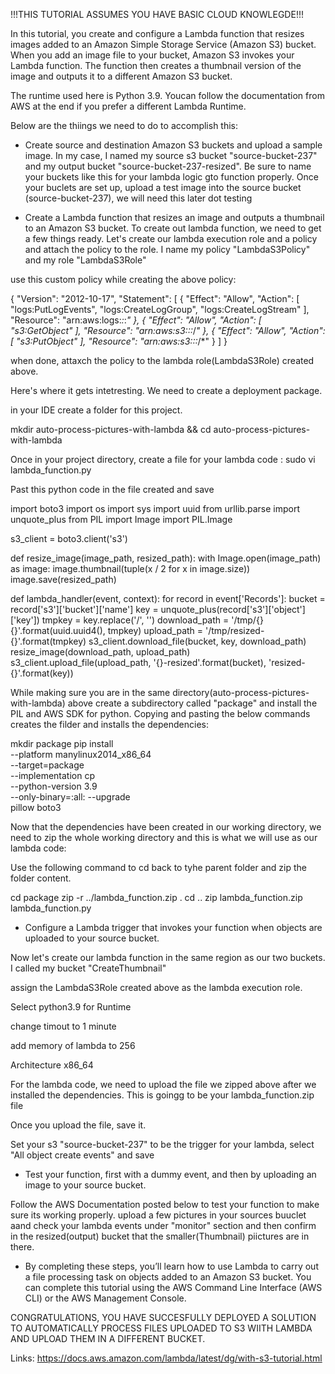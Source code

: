 !!!THIS TUTORIAL ASSUMES YOU HAVE BASIC CLOUD KNOWLEGDE!!!

In this tutorial, you create and configure a Lambda function that resizes images added to an Amazon Simple Storage Service (Amazon S3) bucket. When you add an image file to your bucket, Amazon S3 invokes your Lambda function. The function then creates a thumbnail version of the image and outputs it to a different Amazon S3 bucket.

The runtime used here is Python 3.9. Youcan follow the documentation from AWS at the end if you prefer a different Lambda Runtime.

Below are the thiings we need to do to accomplish this:

- Create source and destination Amazon S3 buckets and upload a sample image.
In my case, I named my source s3 bucket "source-bucket-237" and my output bucket "source-bucket-237-resized". Be sure to name your buckets like this for your lambda logic gto function properly. Once your buclets are set up, upload a test image into the source bucket (source-bucket-237), we will need this later dot testing

- Create a Lambda function that resizes an image and outputs a thumbnail to an Amazon S3 bucket.
To create out lambda function, we need to get a few things ready. Let's create our lambda execution role and a policy and attach the policy to the role.
I name my policy "LambdaS3Policy" and my role "LambdaS3Role"

use this custom policy while creating the above policy:


{
    "Version": "2012-10-17",
    "Statement": [
        {
            "Effect": "Allow",
            "Action": [
                "logs:PutLogEvents",
                "logs:CreateLogGroup",
                "logs:CreateLogStream"
            ],
            "Resource": "arn:aws:logs:*:*:*"
        },
        {
            "Effect": "Allow",
            "Action": [
                "s3:GetObject"
            ],
            "Resource": "arn:aws:s3:::*/*"
        },
        {
            "Effect": "Allow",
            "Action": [
                "s3:PutObject"
            ],
            "Resource": "arn:aws:s3:::*/*"
        }
    ]
}

when done, attaxch the policy to the lambda role(LambdaS3Role) created above.

Here's where it gets intetresting. We need to create a deployment package.

in your IDE create a folder for this project. 

mkdir auto-process-pictures-with-lambda && cd auto-process-pictures-with-lambda

Once in your project directory, create a file for your lambda code : sudo vi lambda_function.py

Past this python code in the file created and save 

    
import boto3
import os
import sys
import uuid
from urllib.parse import unquote_plus
from PIL import Image
import PIL.Image
            
s3_client = boto3.client('s3')
            
def resize_image(image_path, resized_path):
  with Image.open(image_path) as image:
    image.thumbnail(tuple(x / 2 for x in image.size))
    image.save(resized_path)
            
def lambda_handler(event, context):
  for record in event['Records']:
    bucket = record['s3']['bucket']['name']
    key = unquote_plus(record['s3']['object']['key'])
    tmpkey = key.replace('/', '')
    download_path = '/tmp/{}{}'.format(uuid.uuid4(), tmpkey)
    upload_path = '/tmp/resized-{}'.format(tmpkey)
    s3_client.download_file(bucket, key, download_path)
    resize_image(download_path, upload_path)
    s3_client.upload_file(upload_path, '{}-resized'.format(bucket), 'resized-{}'.format(key))
    

   
    


While making sure you are in the same directory(auto-process-pictures-with-lambda) above create a subdirectory called "package" and install the PIL and AWS SDK for python. Copying and pasting the below commands creates the filder and installs the dependencies:


mkdir package
pip install \
--platform manylinux2014_x86_64 \
--target=package \
--implementation cp \
--python-version 3.9 \
--only-binary=:all: --upgrade \
pillow boto3

Now that the dependencies have been created in our working directory, we need to zip the whole working directory and this is what we will use as our lambda code:

Use the following command to cd back to tyhe parent folder and zip the folder content.

cd package
zip -r ../lambda_function.zip .
cd ..
zip lambda_function.zip lambda_function.py



- Configure a Lambda trigger that invokes your function when objects are uploaded to your source bucket.

Now let's create our lambda function in the same region as our two buckets. I called my bucket "CreateThumbnail"

assign the LambdaS3Role created above as the lambda execution role.

Select python3.9 for Runtime

change timout to 1 minute

add memory of lambda to 256

Architecture x86_64

For the lambda code, we need to upload the file we zipped above after we installed the dependencies. This is goingg to be your lambda_function.zip file

Once you upload the file, save it.

Set your s3 "source-bucket-237" to be the trigger for your lambda, select "All object create events" and save


- Test your function, first with a dummy event, and then by uploading an image to your source bucket.

Follow the AWS Documentation posted below to test your function to make sure its working properly. upload a few pictures in your sources buuclet aand check your lambda events under "monitor" section and then confirm in the resized(output) bucket that the smaller(Thumbnail) piictures are in there.


- By completing these steps, you’ll learn how to use Lambda to carry out a file processing task on objects added to an Amazon S3 bucket. You can complete this tutorial using the AWS Command Line Interface (AWS CLI) or the AWS Management Console.


CONGRATULATIONS, YOU HAVE SUCCESFULLY DEPLOYED A SOLUTION TO AUTOMATICALLY PROCESS FILES UPLOADED TO S3 WIITH LAMBDA AND UPLOAD THEM IN A DIFFERENT BUCKET.

Links: 
https://docs.aws.amazon.com/lambda/latest/dg/with-s3-tutorial.html



